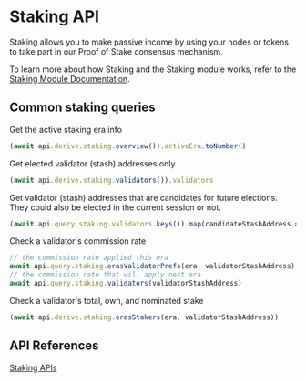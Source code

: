 # Staking API

Staking allows you to make passive income by using your nodes or tokens to take part in our Proof of Stake consensus mechanism.

To learn more about how Staking and the Staking module works, refer to the [Staking Module Documentation](Runtime-modules/Staking).

## Common staking queries

Get the active staking era info
```js
(await api.derive.staking.overview()).activeEra.toNumber()
```

Get elected validator (stash) addresses only  
```js
(await api.derive.staking.validators()).validators
```

Get validator (stash) addresses that are candidates for future elections.  
They could also be elected in the current session or not.  
```js
(await api.query.staking.validators.keys()).map(candidateStashAddress => { .. });
```

Check a validator's commission rate
```js
// the commission rate applied this era
await api.query.staking.erasValidatorPrefs(era, validatorStashAddress)
// the commission rate that will apply next era
await api.query.staking.validators(validatorStashAddress)
```

Check a validator's total, own, and nominated stake
```js
(await api.derive.staking.erasStakers(era, validatorStashAddress))
```

## API References

[Staking APIs](https://raw.githubusercontent.com/cennznet/api.js/master/docs/cennznet/staking.md ':include :type=tsdoc')
